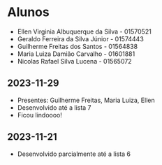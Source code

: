 # Alunos

* Ellen Virginia Albuquerque da Silva - 01570521
* Geraldo Ferreira da Silva Júnior - 01574443
* Guilherme Freitas dos Santos - 01564838
* Maria Luiza Damião Carvalho - 01601881
* Nicolas Rafael Silva Lucena - 01565072

## 2023-11-29

* Presentes: Guilherme Freitas, Maria Luiza, Ellen
* Desenvolvido até a lista 7
* Ficou lindoooo!

## 2023-11-21

* Desenvolvido parcialmente até a lista 6
